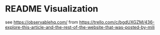 # README Visualization

see https://observablehq.com/ from https://trello.com/c/bgdUXGZM/436-explore-this-article-and-the-rest-of-the-website-that-was-posted-by-mili